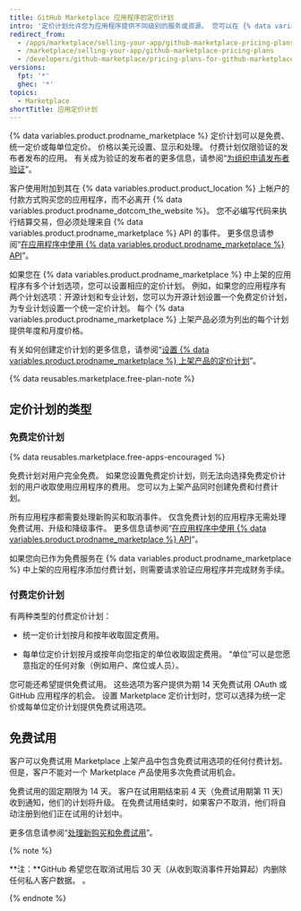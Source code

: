 ```yaml
---
title: GitHub Marketplace 应用程序的定价计划
intro: '定价计划允许您为应用程序提供不同级别的服务或资源。 您可以在 {% data variables.product.prodname_marketplace %} 上架信息中提供最多 10 个定价计划。'
redirect_from:
  - /apps/marketplace/selling-your-app/github-marketplace-pricing-plans
  - /marketplace/selling-your-app/github-marketplace-pricing-plans
  - /developers/github-marketplace/pricing-plans-for-github-marketplace-apps
versions:
  fpt: '*'
  ghec: '*'
topics:
  - Marketplace
shortTitle: 应用定价计划
---
```


{% data variables.product.prodname_marketplace %} 定价计划可以是免费、统一定价或每单位定价。 价格以美元设置、显示和处理。 付费计划仅限验证的发布者发布的应用。 有关成为验证的发布者的更多信息，请参阅“[为组织申请发布者验证](/developers/github-marketplace/applying-for-publisher-verification-for-your-organization)”。

客户使用附加到其在 {% data variables.product.product_location %} 上帐户的付款方式购买您的应用程序，而不必离开 {% data variables.product.prodname_dotcom_the_website %}。 您不必编写代码来执行结算交易，但必须处理来自 {% data variables.product.prodname_marketplace %} API 的事件。 更多信息请参阅“[在应用程序中使用 {% data variables.product.prodname_marketplace %} API](/developers/github-marketplace/using-the-github-marketplace-api-in-your-app)”。

如果您在 {% data variables.product.prodname_marketplace %} 中上架的应用程序有多个计划选项，您可以设置相应的定价计划。 例如，如果您的应用程序有两个计划选项：开源计划和专业计划，您可以为开源计划设置一个免费定价计划，为专业计划设置一个统一定价计划。 每个 {% data variables.product.prodname_marketplace %} 上架产品必须为列出的每个计划提供年度和月度价格。

有关如何创建定价计划的更多信息，请参阅“[设置 {% data variables.product.prodname_marketplace %} 上架产品的定价计划](/marketplace/listing-on-github-marketplace/setting-a-github-marketplace-listing-s-pricing-plan/)”。

{% data reusables.marketplace.free-plan-note %}

## 定价计划的类型

### 免费定价计划

{% data reusables.marketplace.free-apps-encouraged %}

免费计划对用户完全免费。 如果您设置免费定价计划，则无法向选择免费定价计划的用户收取使用应用程序的费用。 您可以为上架产品同时创建免费和付费计划。

所有应用程序都需要处理新购买和取消事件。 仅含免费计划的应用程序无需处理免费试用、升级和降级事件。 更多信息请参阅“[在应用程序中使用 {% data variables.product.prodname_marketplace %} API](/developers/github-marketplace/using-the-github-marketplace-api-in-your-app)”。

如果您向已作为免费服务在 {% data variables.product.prodname_marketplace %} 中上架的应用程序添加付费计划，则需要请求验证应用程序并完成财务手续。

### 付费定价计划

有两种类型的付费定价计划：

- 统一定价计划按月和按年收取固定费用。

- 每单位定价计划按月或按年向您指定的单位收取固定费用。 “单位”可以是您愿意指定的任何对象（例如用户、席位或人员）。

您可能还希望提供免费试用。 这些选项为客户提供为期 14 天免费试用 OAuth 或 GitHub 应用程序的机会。 设置 Marketplace 定价计划时，您可以选择为统一定价或每单位定价计划提供免费试用选项。

## 免费试用

客户可以免费试用 Marketplace 上架产品中包含免费试用选项的任何付费计划。 但是，客户不能对一个 Marketplace 产品使用多次免费试用机会。

免费试用的固定期限为 14 天。 客户在试用期结束前 4 天（免费试用期第 11 天）收到通知，他们的计划将升级。 在免费试用结束时，如果客户不取消，他们将自动注册到他们正在试用的计划中。

更多信息请参阅“[处理新购买和免费试用](/developers/github-marketplace/handling-new-purchases-and-free-trials/)”。

{% note %}

**注：**GitHub 希望您在取消试用后 30 天（从收到取消事件开始算起）内删除任何私人客户数据。 。

{% endnote %}
